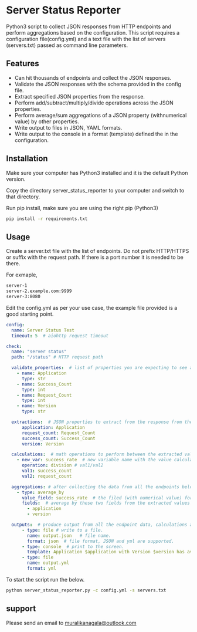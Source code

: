 # Server Status Reporter

Python3 script to collect JSON responses from HTTP endpoints and perform aggregations based on the configuration.
This script requires a configuration file(config.yml) and a text file with the list of servers (servers.txt) passed as command line parameters.

## Features
 - Can hit thousands of endpoints and collect the JSON responses.
 - Validate the JSON responses with the schema provided in the config file.
 - Extract specified JSON properties from the response.
 - Perform add/subtract/multiply/divide operations across the JSON properties.
 - Perform average/sum aggregations of a JSON property (withnumerical value) by other properties.
 - Write output to files in JSON, YAML formats. 
 - Write output to the console in a format (template) defined the in the configuration.


## Installation
Make sure your computer has Python3 installed and it is the default Python version.

Copy the directory server_status_reporter to your computer and switch to that directory.
 
Run pip install, make sure you are using the right pip (Python3)
```bash 
pip install -r requirements.txt
```

## Usage
Create a server.txt file with the list of endpoints. Do not prefix HTTP/HTTPS or suffix with the  request path.
If there is a port number it is needed to be there. 

For exmaple, 
```bash
server-1
server-2.example.com:9999
server-3:8080
```
Edit the config.yml as per your use case, the example file provided is a good starting point. 
```yaml
config:
  name: Server Status Test
  timeout: 5  # aiohttp request timeout

check:
  name: "server status"
  path: "/status" # HTTP request path

  validate_properties:  # list of properties you are expecting to see and their types in the JSON response from the endpoint.
    - name: Application
      type: str
    - name: Success_Count
      type: int
    - name: Request_Count
      type: int
    - name: Version
      type: str

  extractions:  # JSON properties to extract from the response from the endpoint.
      application: Application
      request_count: Request_Count
      success_count: Success_Count
      version: Version

  calculations:  # math operations to perform between the extracted values defined in the section above.
    - new_var: success_rate  # new variable name with the value calculated from the operation below.
      operation: division # val1/val2
      val1: success_count
      val2: request_count

  aggregations: # after collecting the data from all the endpoints below aggregations are performed, average_by and sum_by are supported.
    - type: average_by
      value_field: success_rate  # the filed (with numerical value) for which the average is calculated.
      fields:  # average by these two fields from the extracted values from the extraction section above.
        - application
        - version

  outputs:  # produce output from all the endpoint data, calculations and aggregations.
      - type: file # write to a file.
        name: output.json   # file name.
        format: json  # file format, JSON and yml are supported.
      - type: console  # print to the screen.
        template: Application $application with Version $version has average success rate of $average # console output template, variables (with $ symbol) should be from the fields and aggregation results.
      - type: file
        name: output.yml
        format: yml
```

To start the script run the below.
```bash
python server_status_reporter.py -c config.yml -s servers.txt
```

## support
Please send an email to muralikanagala@outlook.com

